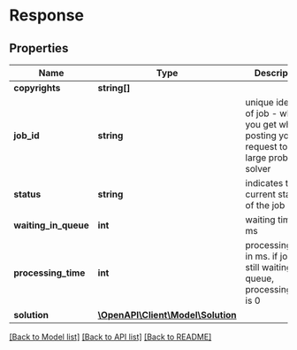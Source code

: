 # Response

## Properties
Name | Type | Description | Notes
------------ | ------------- | ------------- | -------------
**copyrights** | **string[]** |  | [optional] 
**job_id** | **string** | unique identify of job - which you get when posting your request to the large problem solver | [optional] 
**status** | **string** | indicates the current status of the job | [optional] 
**waiting_in_queue** | **int** | waiting time in ms | [optional] 
**processing_time** | **int** | processing time in ms. if job is still waiting in queue, processing_time is 0 | [optional] 
**solution** | [**\OpenAPI\Client\Model\Solution**](Solution.md) |  | [optional] 

[[Back to Model list]](../README.md#documentation-for-models) [[Back to API list]](../README.md#documentation-for-api-endpoints) [[Back to README]](../README.md)


